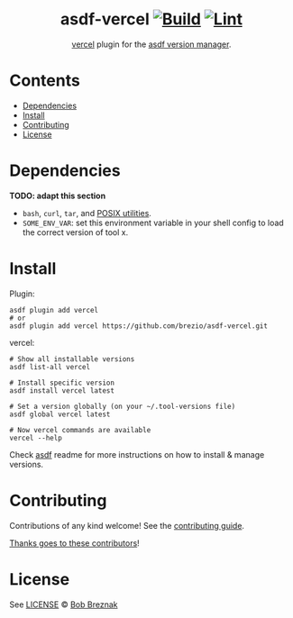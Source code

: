 <div align="center">

# asdf-vercel [![Build](https://github.com/brezio/asdf-vercel/actions/workflows/build.yml/badge.svg)](https://github.com/brezio/asdf-vercel/actions/workflows/build.yml) [![Lint](https://github.com/brezio/asdf-vercel/actions/workflows/lint.yml/badge.svg)](https://github.com/brezio/asdf-vercel/actions/workflows/lint.yml)

[vercel](https://github.com/brezio/asdf-vercel) plugin for the [asdf version manager](https://asdf-vm.com).

</div>

# Contents

- [Dependencies](#dependencies)
- [Install](#install)
- [Contributing](#contributing)
- [License](#license)

# Dependencies

**TODO: adapt this section**

- `bash`, `curl`, `tar`, and [POSIX utilities](https://pubs.opengroup.org/onlinepubs/9699919799/idx/utilities.html).
- `SOME_ENV_VAR`: set this environment variable in your shell config to load the correct version of tool x.

# Install

Plugin:

```shell
asdf plugin add vercel
# or
asdf plugin add vercel https://github.com/brezio/asdf-vercel.git
```

vercel:

```shell
# Show all installable versions
asdf list-all vercel

# Install specific version
asdf install vercel latest

# Set a version globally (on your ~/.tool-versions file)
asdf global vercel latest

# Now vercel commands are available
vercel --help
```

Check [asdf](https://github.com/asdf-vm/asdf) readme for more instructions on how to
install & manage versions.

# Contributing

Contributions of any kind welcome! See the [contributing guide](contributing.md).

[Thanks goes to these contributors](https://github.com/brezio/asdf-vercel/graphs/contributors)!

# License

See [LICENSE](LICENSE) © [Bob Breznak](https://github.com/brezio/)
